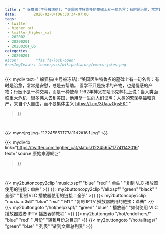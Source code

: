 ```yaml
---
title : " 躲猫猫(主号被冻结): “美国医生特鲁多的墓碑上有一句名言：有时是治愈，常常是安慰，总是去帮助。&#10;医学不只是技术的产物，也是情感的产物；行医不是一种交易，而是一种使命&#10;&#10;1992年神父在哈耶克葬礼上说：当人类面临重大危机，很多伟人去到美国，他用尽一生向人们证明：人类的繁荣幸福和尊严，来自个人自由，而不是集体主义 https://t.co/3UaavOgsEK”  "
date:        2020-02-04T06:30:34-07:00
tags:
 - twitter
 - higher_cat
 - twitter_higher_cat
 - 202002
 - 20200204
 - 20200204_06
categories:
 - 20200204
#icon:        "fas fa-lock-open"
#resImgTeaser: teaserpics/wikipedia.org/emacs-jokes.png
---
```


{{< mydiv text=" 躲猫猫(主号被冻结): “美国医生特鲁多的墓碑上有一句名言：有时是治愈，常常是安慰，总是去帮助。&#10;医学不只是技术的产物，也是情感的产物；行医不是一种交易，而是一种使命&#10;&#10;1992年神父在哈耶克葬礼上说：当人类面临重大危机，很多伟人去到美国，他用尽一生向人们证明：人类的繁荣幸福和尊严，来自个人自由，而不是集体主义 https://t.co/3UaavOgsEK”  "
>}}
<br>


 {{< mynojpg jpg="1224565717741142016.1.jpg" >}}<br> 



{{< mydiv4o link="https://twitter.com/higher_cat/status/1224565717741142016"
text="source 原始來源網址"
>}}


<br>





{{< my2buttoncopy2clip "music.xspf"        "blue"   "red"    " 单曲"  "复制 VLC 播放器使用的链接：单曲" >}} {{< my2buttoncopy2clip "/all.xspf"         "green"  "black"  " 全部"  "复制 VLC 播放器使用的链接：全部" >}} {{< my2buttoncopy2clip "music.m3u8"        "blue"   "red"    " M1 "    "复制 IPTV 播放器使用的链接：单曲" >}} {{< my2buttongoto      "/hot/helpxspf/"    "green"  "blue"   " 播放器" "如何使用 VLC 播放器或者 IPTV 播放器的教程" >}} {{< my2buttongoto      "/hot/endothers/"   "blue"   "red"    " 月份"   "转到月份总目录" >}} {{< my2buttongoto      "/hot/alltags/"     "green"  "blue"   " 列表"   "转到文章总列表" >}} 

